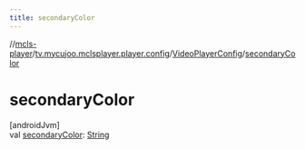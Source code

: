 ```yaml
---
title: secondaryColor
---
```

//[mcls-player](../../../index.html)/[tv.mycujoo.mclsplayer.player.config](../index.html)/[VideoPlayerConfig](index.html)/[secondaryColor](secondary-color.html)



# secondaryColor



[androidJvm]\
val [secondaryColor](secondary-color.html): [String](https://kotlinlang.org/api/latest/jvm/stdlib/kotlin/-string/index.html)




